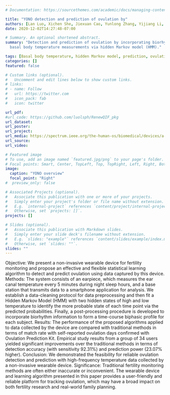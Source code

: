 ```yaml
---
# Documentation: https://sourcethemes.com/academic/docs/managing-content/

title: "YONO detection and prediction of ovulation by"
authors: [Lan Luo, Xichen She, Jiexuan Cao, Yunlong Zhang, Yijiang Li, Peter X.K. Song]
date: 2020-12-02T14:27:48-07:00

# Summary. An optional shortened abstract.
summary: "Detection and prediction of ovulation by incorporating biorhythm information in processing high frequency
  basal body temperature measurements via hidden Markov model (HMM)."

tags: [Basal body temperature, hidden Markov model, prediction, ovulation, tracking data, wearable]
categories: []
featured: false

# Custom links (optional).
#   Uncomment and edit lines below to show custom links.
# links:
# - name: Follow
#   url: https://twitter.com
#   icon_pack: fab
#   icon: twitter

url_pdf: 
#url_code: https://github.com/luolsph/RenewQIF_pkg
url_dataset:
url_poster: 
url_project:
url_media: https://spectrum.ieee.org/the-human-os/biomedical/devices/a-wearable-that-helps-women-get-not-get-pregnant
url_source:
url_video:

# Featured image
# To use, add an image named `featured.jpg/png` to your page's folder. 
# Focal points: Smart, Center, TopLeft, Top, TopRight, Left, Right, BottomLeft, Bottom, BottomRight.
image:
  caption: "YONO overview"
  focal_point: "Right"
#  preview_only: false

# Associated Projects (optional).
#   Associate this publication with one or more of your projects.
#   Simply enter your project's folder or file name without extension.
#   E.g. `internal-project` references `content/project/internal-project/index.md`.
#   Otherwise, set `projects: []`.
projects: []

# Slides (optional).
#   Associate this publication with Markdown slides.
#   Simply enter your slide deck's filename without extension.
#   E.g. `slides: "example"` references `content/slides/example/index.md`.
#   Otherwise, set `slides: ""`.
slides: ""
---
```


Objective: We present a non-invasive wearable device for fertility monitoring and propose an effective and flexible statistical learning algorithm to detect and predict ovulation using data captured by this device. Methods: The system consists of an earpiece, which measures the ear canal temperature every 5 minutes during night sleep hours, and a base station that transmits data to a smartphone application for analysis. We establish a data-cleaning protocol for data preprocessing and then fit a Hidden Markov Model (HMM) with two hidden states of high and low temperature to identify the more probable state of each time point via the predicted probabilities. Finally, a post-processing procedure is developed to incorporate biorhythm information to form a time-course biphasic profile for each subject. Results: The performance of the proposed algorithms applied to data collected by the device are compared with traditional methods in terms of match rate with self-reported ovulation days confirmed with Ovulation Prediction Kit. Empirical study results from a group of 34 users yielded significant improvements over the traditional methods in terms of detection accuracy (with sensitivity 92.31%) and prediction power (23.07% higher). Conclusion: We demonstrated the feasibility for reliable ovulation detection and prediction with high-frequency temperature data collected by a non-invasive wearable device. Significance: Traditional fertility monitoring methods are often either inaccurate or inconvenient. The wearable device and learning algorithm presented in this paper provides a user-friendly and reliable platform for tracking ovulation, which may have a broad impact on both fertility research and real-world family planning.

